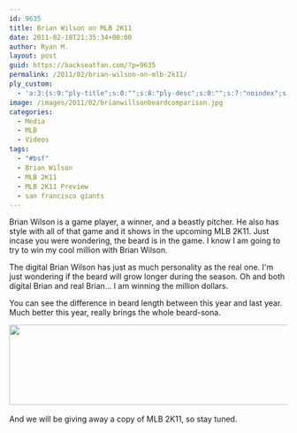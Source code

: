 ```yaml
---
id: 9635
title: Brian Wilson on MLB 2K11
date: 2011-02-18T21:35:34+00:00
author: Ryan M.
layout: post
guid: https://backseatfan.com/?p=9635
permalink: /2011/02/brian-wilson-on-mlb-2k11/
ply_custom:
  - 'a:3:{s:9:"ply-title";s:0:"";s:8:"ply-desc";s:0:"";s:7:"noindex";s:0:"";}'
image: /images/2011/02/brianwillsonbeardcomparison.jpg
categories:
  - Media
  - MLB
  - Videos
tags:
  - "#bsf"
  - Brian Wilson
  - MLB 2K11
  - MLB 2K11 Preview
  - san francisco giants
---
```


<div class="entry">
  <p>
    Brian Wilson is a game player, a winner, and a beastly pitcher. He also has style with all of that game and it shows in the upcoming MLB 2K11. Just incase you were wondering, the beard is in the game. I know I am going to try to win my cool million with Brian Wilson.
  </p>

  <p>
  </p>

  <p>
    The digital Brian Wilson has just as much personality as the real one. I'm just wondering if the beard will grow longer during the season. Oh and both digital Brian and real Brian&#8230; I am winning the million dollars.
  </p>

  <p>
  </p>

  <p>
    You can see the difference in beard length between this year and last year. Much better this year, really brings the whole beard-sona.
  </p>

  <p style="text-align: center;">
    <a href="/images/2011/02/brianwillsonbeardview.jpg"><img class="aligncenter size-full wp-image-9636" title="brianwillsonbeardview" src="/images/2011/02/brianwillsonbeardview.jpg" alt="" width="524" height="145" srcset="/images/2011/02/brianwillsonbeardview.jpg 728w, /images/2011/02/brianwillsonbeardview-300x82.jpg 300w" sizes="(max-width: 524px) 100vw, 524px" /></a>
  </p>

  <p>
    And we will be giving away a copy of MLB 2K11, so stay tuned.
  </p>
</div>
